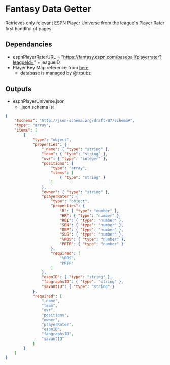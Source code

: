 # Fantasy Data Getter
Retrieves only relevant ESPN Player Universe from the league's Player Rater first handlful of pages.

## Dependancies
- espnPlayerRaterURL = "https://fantasy.espn.com/baseball/playerrater?leagueId=" + leagueID
- Player Key Map reference from [here](https://docs.google.com/spreadsheets/d/e/2PACX-1vSEw6LWoxJrrBSFY39wA_PxSW5SG_t3J7dJT3JsP2DpMF5vWY6HJY071d8iNIttYDnArfQXg-oY_Q6I/pubhtml?gid=0&single=true)
  - database is managed by @trpubz

## Outputs
- espnPlayerUniverse.json
  - .json schema is: 
```json
{
    "$schema": "http://json-schema.org/draft-07/schema#",
    "type": "array",
    "items": [
        {
            "type": "object",
            "properties": {
                "_name": { "type": "string" },
                "team": { "type": "string" },
                "ovr": { "type": "integer" },
                "positions": {
                    "type": "array",
                    "items": [
                        { "type": "string" }
                    ]
                },
                "owner": { "type": "string" },
                "playerRater": {
                    "type": "object",
                    "properties": {
                        "R": { "type": "number" },
                        "HR": { "type": "number" },
                        "RBI": { "type": "number" },
                        "SBN": { "type": "number" },
                        "OBP": { "type": "number" },
                        "SLG": { "type": "number" },
                        "%ROS": { "type": "number" },
                        "PRTR": { "type": "number" }
                    },
                    "required": [
                        "%ROS",
                        "PRTR"
                    ]
                },
                "espnID": { "type": "string" },
                "fangraphsID": { "type": "string" },
                "savantID": { "type": "string" }
            },
            "required": [
                "_name",
                "team",
                "ovr",
                "positions",
                "owner",
                "playerRater",
                "espnID",
                "fangraphsID",
                "savantID"
            ]
        }
    ]
}
```
